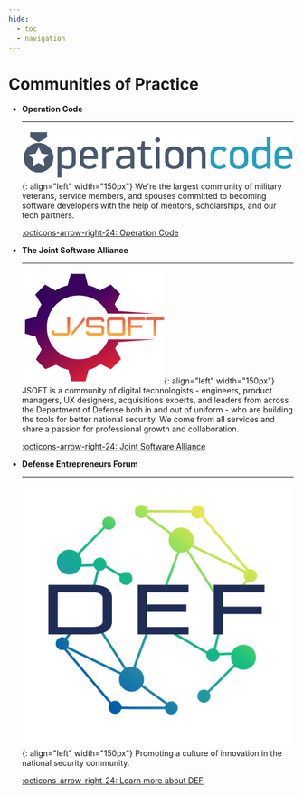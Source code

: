 ```yaml
---
hide:
  - toc
  - navigation
---
```


# Communities of Practice

<div class="grid cards" markdown>

-   __Operation Code__

    ---

    ![Operation Code Logos](assets/organizations/large-blue-logo.webp){: align="left" width="150px"}
    We're the largest community of military veterans, service members, and spouses committed to becoming software developers with the help of mentors, scholarships, and our tech partners.

    [:octicons-arrow-right-24: Operation Code](https://operationcode.org/)

-   __The Joint Software Alliance__

    ---
    ![JSOFT Logos](assets/organizations/JSOFT_Logo_Color.webp){: align="left" width="150px"}
    JSOFT is a community of digital technologists - engineers, product managers, UX designers, acquisitions experts, and leaders from across the Department of Defense both in and out of uniform - who are building the tools for better national security. We come from all services and share a passion for professional growth and collaboration.

    [:octicons-arrow-right-24: Joint Software Alliance](https://www.jsoftalliance.org/)

-   __Defense Entrepreneurs Forum__

    ---
    ![DEF Logos](assets/organizations/def.png){: align="left" width="150px"}
    Promoting a culture of innovation in the national security community.

    [:octicons-arrow-right-24: Learn more about DEF](https://www.def.org/)


</div>